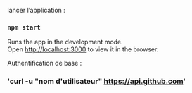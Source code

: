 lancer l’application :

### `npm start`

Runs the app in the development mode.<br>
Open [http://localhost:3000](http://localhost:3000) to view it in the browser.

Authentification de base : 

### 'curl -u "nom d'utilisateur" https://api.github.com'
